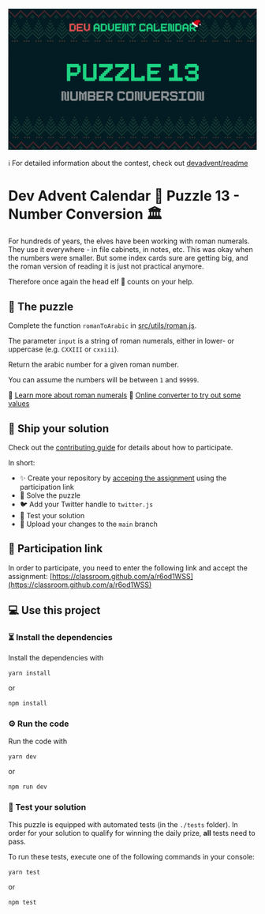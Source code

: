![](README.cover.jpg)

ℹ️ For detailed information about the contest, check out [devadvent/readme](https://github.com/devadvent/readme/)

# Dev Advent Calendar 🎅 Puzzle 13 - Number Conversion 🏛️

For hundreds of years, the elves have been working with roman numerals. They use it everywhere - in file cabinets, in notes, etc.
This was okay when the numbers were smaller. But some index cards sure are getting big, and the roman version of reading it is just not practical anymore.

Therefore once again the head elf 🧝 counts on your help.

## 🧩 The puzzle

Complete the function `romanToArabic` in [src/utils/roman.js](src/utils/roman.js).

The parameter `input` is a string of roman numerals, either in lower- or uppercase (e.g. `CXXIII` or `cxxiii`).

Return the arabic number for a given roman number.

You can assume the numbers will be between `1` and `99999`.

📖 [Learn more about roman numerals](https://en.wikipedia.org/wiki/Roman_numerals)
🧪 [Online converter to try out some values](https://www.romannumerals.org/converter)

## 🚢 Ship your solution

Check out the [contributing guide](https://github.com/devadvent/readme/blob/main/CONTRIBUTING.md) for details about how to participate.

In short:

-   ✨ Create your repository by [acceping the assignment](https://classroom.github.com/a/r6od1WSS) using the participation link
-   🧩 Solve the puzzle
-   🐦 Add your Twitter handle to `twitter.js`
-   🤖 Test your solution
-   🚀 Upload your changes to the `main` branch

## 🔗 Participation link

In order to participate, you need to enter the following link and accept the assignment:
[https://classroom.github.com/a/r6od1WSS](https://classroom.github.com/a/r6od1WSS)

## 💻 Use this project

### ⏳ Install the dependencies

Install the dependencies with

```bash
yarn install
```

or

```bash
npm install
```

### ⚙️ Run the code

Run the code with

```bash
yarn dev
```

or

```bash
npm run dev
```

### 🤖 Test your solution

This puzzle is equipped with automated tests (in the `./tests` folder). In order for your solution to qualify for winning the daily prize, **all** tests need to pass.

To run these tests, execute one of the following commands in your console:

```bash
yarn test
```

or

```bash
npm test
```
